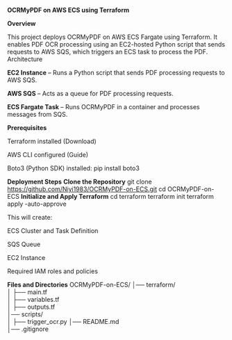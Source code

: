 **OCRMyPDF on AWS ECS using Terraform**

**Overview**

This project deploys OCRMyPDF on AWS ECS Fargate using Terraform. It enables PDF OCR processing using an EC2-hosted Python script that sends requests to AWS SQS, which triggers an ECS task to process the PDF.
Architecture

**EC2 Instance** – Runs a Python script that sends PDF processing requests to AWS SQS.

**AWS SQS** – Acts as a queue for PDF processing requests.

**ECS Fargate Task** – Runs OCRMyPDF in a container and processes messages from SQS.

**Prerequisites**

Terraform installed (Download)

AWS CLI configured (Guide)

Boto3 (Python SDK) installed: pip install boto3

**Deployment Steps**
**Clone the Repository**
git clone https://github.com/Niyi1983/OCRMyPDF-on-ECS.git
cd OCRMyPDF-on-ECS
**Initialize and Apply Terraform**
cd terraform
terraform init
terraform apply -auto-approve

This will create:

ECS Cluster and Task Definition

SQS Queue

EC2 Instance

Required IAM roles and policies

**Files and Directories**
OCRMyPDF-on-ECS/
│── terraform/          
│   ├── main.tf        
│   ├── variables.tf  
│   ├── outputs.tf     
│── scripts/          
│   ├── trigger_ocr.py
│── README.md         
│── .gitignore         
